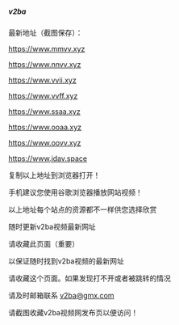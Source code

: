 ##### v2ba

最新地址（截图保存）：

https://www.mmvv.xyz

https://www.nnvv.xyz

https://www.vvii.xyz

https://www.vvff.xyz

https://www.ssaa.xyz

https://www.ooaa.xyz

https://www.oovv.xyz

https://www.jdav.space

复制以上地址到浏览器打开！ 

手机建议您使用谷歌浏览器播放网站视频！

以上地址每个站点的资源都不一样供您选择欣赏

随时更新v2ba视频最新网址

请收藏此页面（重要）

以保证随时找到v2ba视频的最新网址

请收藏这个页面。如果发现打不开或者被跳转的情况

请及时邮箱联系 v2ba@gmx.com

请截图收藏v2ba视频网发布页以便访问！
